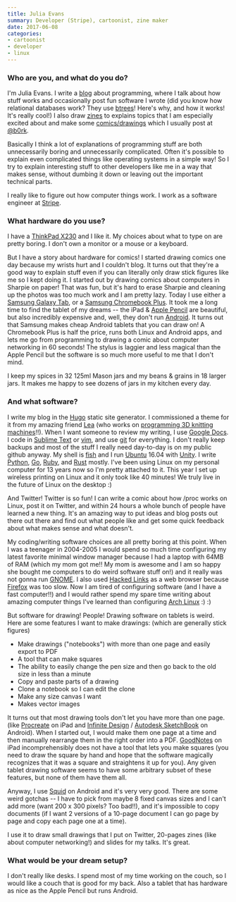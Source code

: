 ```yaml
---
title: Julia Evans
summary: Developer (Stripe), cartoonist, zine maker
date: 2017-06-08
categories:
- cartoonist
- developer
- linux
---
```


### Who are you, and what do you do?

I'm Julia Evans. I write a [blog](http://jvns.ca/ "Julia's weblog") about programming, where I talk about how stuff works and occasionally post fun software I wrote (did you know how relational databases work? They use [btrees](http://jvns.ca/blog/2014/09/27/how-does-sqlite-work-part-1-pages/ "Julia's post on SQLite.")! Here's why, and how it works! It's really cool!) I also draw [zines](http://jvns.ca/zines/ "Julia's zines.") to explains topics that I am especially excited about and make some [comics/drawings](http://drawings.jvns.ca/ "Julia's artwork.") which I usually post at [@b0rk](https://twitter.com/b0rk "Julia's Twitter account.").

Basically I think a lot of explanations of programming stuff are both unnecessarily boring and unnecessarily complicated. Often it's possible to explain even complicated things like operating systems in a simple way! So I try to explain interesting stuff to other developers like me in a way that makes sense, without dumbing it down or leaving out the important technical parts.

I really like to figure out how computer things work. I work as a software engineer at [Stripe][].

### What hardware do you use?

I have a [ThinkPad X230][thinkpad-x230] and I like it. My choices about what to type on are pretty boring. I don't own a monitor or a mouse or a keyboard.

But I have a story about hardware for comics! I started drawing comics one day because my wrists hurt and I couldn't blog. It turns out that they're a good way to explain stuff even if you can literally only draw stick figures like me so I kept doing it. I started out by drawing comics about computers in Sharpie on paper! That was fun, but it's hard to erase Sharpie and cleaning up the photos was too much work and I am pretty lazy. Today I use either a [Samsung Galaxy Tab][galaxy-tab], or a [Samsung Chromebook Plus][chromebook-plus]. It took me a long time to find the tablet of my dreams -- the iPad & [Apple Pencil][pencil] are beautiful, but also incredibly expensive and, well, they don't run [Android][]. It turns out that Samsung makes cheap Android tablets that you can draw on! A Chromebook Plus is half the price, runs both Linux and Android apps, and lets me go from programming to drawing a comic about computer networking in 60 seconds! The stylus is laggier and less magical than the Apple Pencil but the software is so much more useful to me that I don't mind.

I keep my spices in 32 125ml Mason jars and my beans & grains in 18 larger jars. It makes me happy to see dozens of jars in my kitchen every day.

### And what software?

I write my blog in the [Hugo][] static site generator. I commissioned a theme for it from my amazing friend [Lea](http://www.instamatique.com/ "Lea's website.") (who works on [programming 3D knitting machines](https://www.youtube.com/watch?v=02h74L1PmaU "A YouTube video of Lea's StrangeLoop talk about 3D knitting machines.")!!). When I want someone to review my writing, I use [Google Docs][google-docs]. I code in [Sublime Text][sublime-text] or [vim][], and use [git][] for everything. I don't really keep backups and most of the stuff I really need day-to-day is on my public github anyway. My shell is [fish][] and I run [Ubuntu][] 16.04 with [Unity][unity.2]. I write [Python][], [Go][], [Ruby][], and [Rust][] mostly. I've been using Linux on my personal computer for 13 years now so I'm pretty attached to it. This year I set up wireless printing on Linux and it only took like 40 minutes! We truly live in the future of Linux on the desktop :)

And Twitter! Twitter is so fun! I can write a comic about how /proc works on Linux, post it on Twitter, and within 24 hours a whole bunch of people have learned a new thing. It's an amazing way to put ideas and blog posts out there out there and find out what people like and get some quick feedback about what makes sense and what doesn't.

My coding/writing software choices are all pretty boring at this point. When I was a teenager in 2004-2005 I would spend so much time configuring my latest favorite minimal window manager because I had a laptop with 64MB of RAM (which my mom got me!! My mom is awesome and I am so happy she bought me computers to do weird software stuff on!) and it really was not gonna run [GNOME][]. I also used [Hacked Links][hacked-links] as a web browser because [Firefox][] was too slow. Now I am tired of configuring software (and I have a fast computer!!) and I would rather spend my spare time writing about amazing computer things I've learned than configuring [Arch Linux][arch-linux] :) :)

But software for drawing! People! Drawing software on tablets is weird. Here are some features I want to make drawings: (which are generally stick figures)

- Make drawings ("notebooks") with more than one page and easily export to PDF
- A tool that can make squares
- The ability to easily change the pen size and then go back to the old size in less than a minute
- Copy and paste parts of a drawing
- Clone a notebook so I can edit the clone
- Make any size canvas I want
- Makes vector images

It turns out that most drawing tools don't let you have more than one page. (like [Procreate][procreate-ios] on iPad and [Infinite Design][infinite-design-android] / [Autodesk SketchBook][sketchbook-android] on Android). When I started out, I would make them one page at a time and then manually rearrange them in the right order into a PDF. [GoodNotes][goodnotes-ios] on iPad incomprehensibly does not have a tool that lets you make squares (you need to draw the square by hand and hope that the software magically recognizes that it was a square and straightens it up for you). Any given tablet drawing software seems to have some arbitrary subset of these features, but none of them have them all.

Anyway, I use [Squid][squid-android] on Android and it's very very good. There are some weird gotchas -- I have to pick from maybe 8 fixed canvas sizes and I can't add more (want 200 x 300 pixels? Too bad!!), and it's impossible to copy documents (if I want 2 versions of a 10-page document I can go page by page and copy each page one at a time).

I use it to draw small drawings that I put on Twitter, 20-pages zines (like about computer networking!) and slides for my talks. It's great.

### What would be your dream setup?

I don't really like desks. I spend most of my time working on the couch, so I would like a couch that is good for my back. Also a tablet that has hardware as nice as the Apple Pencil but runs Android.

[android]: https://developers.google.com/android/?csw=1 "A mobile phone platform."
[arch-linux]: https://archlinux.org/ "A Linux distro."
[chromebook-plus]: http://web.archive.org/web/20220927014547/https://www.samsung.com/us/computing/chromebooks/12-14/xe513c24-k01us-xe513c24-k01us/ "A 12.3 inch Chrome OS laptop."
[firefox]: https://www.mozilla.org/en-US/firefox/new/ "A cross-platform open-source web browser."
[fish]: https://fishshell.com/ "A command-line shell."
[galaxy-tab]: http://web.archive.org/web/20160305022500/http://www.samsung.com/global/microsite/galaxytab/ "An Android-based tablet."
[git]: https://git-scm.com/ "A version control system."
[gnome]: https://www.gnome.org/ "A desktop system for *nix operating systems."
[go]: https://go.dev/ "A compiled programming language."
[goodnotes-ios]: https://www.goodnotes.com/ "A handwritten note-taking app."
[google-docs]: https://en.wikipedia.org/wiki/Google_Docs "A web-based office suite."
[hacked-links]: https://web.archive.org/web/20160221211421/http://xray.sai.msu.ru/~karpov/links-hacked/ "A fork of the Links browser."
[hugo]: https://gohugo.io/ "A static site generator."
[infinite-design-android]: https://play.google.com/store/apps/details?id=com.brakefield.idfree "A drawing app."
[pencil]: http://wetransfer.com/pencil "An iPad stylus."
[procreate-ios]: https://apps.apple.com/us/app/procreate/id425073498 "A powerful illustration app."
[python]: https://www.python.org/ "An interpreted scripting language."
[ruby]: https://www.ruby-lang.org/en/ "An interpreted scripting language."
[rust]: https://www.rust-lang.org/ "A programming language."
[sketchbook-android]: https://play.google.com/store/apps/details?id=com.adsk.sketchbook "A drawing app."
[squid-android]: https://play.google.com/store/apps/details?id=com.steadfastinnovation.android.projectpapyrus "A note-taking and drawing app."
[stripe]: https://stripe.com/jp "A payment service."
[sublime-text]: http://www.sublimetext.com/ "A coder's text editor."
[thinkpad-x230]: http://web.archive.org/web/20151204194004/http://www.amazon.com:80/Thinkpad-Lenovo-Ultraportable-Notebook-x230/dp/B008A115NC "A 12.5 inch PC laptop."
[ubuntu]: https://ubuntu.com/ "A Unix distribution."
[unity.2]: http://web.archive.org/web/20170905064051/http://unity.ubuntu.com:80/projects/unity "A desktop and notebook environment."
[vim]: https://www.vim.org/ "A command-line text editor."
